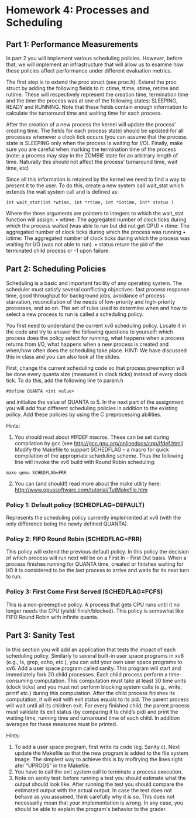 # Homework 4: Processes and Scheduling

## Part 1: Performance Measurements
In part 2 you will implement various scheduling policies. However, before that, we will implement an infrastructure that will allow us to examine how these policies affect performance under different evaluation metrics.

The first step is to extend the proc struct (see proc.h). Extend the proc struct by adding the following fields to it: ctime, ttime, stime, retime and rutime. These will respectively represent the creation time, termination time and the time the process was at one of the following states: SLEEPING, READY and RUNNING. Note that these fields contain enough information to calculate the turnaround time and waiting time for each process.

After the creation of a new process the kernel will update the process’ creating time. The fields for each process state) should be updated for all processes whenever a clock tick occurs (you can assume that the process state is SLEEPING only when the process is waiting for I/O). Finally, make sure you are careful when marking the termination time of the process (note: a process may stay in the ZOMBIE state for an arbitrary length of time. Naturally this should not affect the process’ turnaround time, wait time, etc)

Since all this information is retained by the kernel we need to find a way to present it to the user. To do this, create a new system call wait_stat which extends the wait system call and is defined as:

```
int wait_stat(int *wtime, int *rtime, int *iotime, int* status )
```

Where the three arguments are pointers to integers to which the wait_stat function will assign:
• wtime: The aggregated number of clock ticks during which the process waited (was able to run but did not get CPU)
• rtime: The aggregated number of clock ticks during which the process was running
• iotime: The aggregated number of clock ticks during which the process was waiting for I/O (was not able to run).
• status return the pid of the terminated child process or -1 upon failure.

## Part 2: Scheduling Policies
Scheduling is a basic and important facility of any operating system. The scheduler must satisfy several conflicting objectives: fast process response time, good throughput for background jobs, avoidance of process starvation, reconciliation of the needs of low-priority and high-priority processes, and so on. The set of rules used to determine when and how to select a new process to run is called a scheduling policy.

You first need to understand the current xv6 scheduling policy. Locate it in the code and try to answer the following questions to yourself: which process does the policy select for running, what happens when a process returns from I/O, what happens when a new process is created and when/how often does the scheduling take place. HINT: We have discussed this in class and you can also look at the slides.

First, change the current scheduling code so that process preemption will be done every quanta size (measured in clock ticks) instead of every clock tick. To do this, add the following line to param.h

```
#define QUANTA <int value>
```

and initialize the value of QUANTA to 5. In the next part of the assignment you will add four different scheduling policies in addition to the existing policy. Add these policies by using the C preprocessing abilities.

Hints:
1. You should read about #IFDEF macros. These can be set during compilation by gcc (see http://gcc.gnu.org/onlinedocs/cpp/Ifdef.html) Modify the Makefile to support SCHEDFLAG – a macro for quick compilation of the appropriate scheduling scheme. Thus the following line will invoke the xv6 build with Round Robin scheduling:
```
make qemu SCHEDFLAG=FRR
```
2. You can (and should!) read more about the make utility here: http://www.opussoftware.com/tutorial/TutMakefile.htm
### Policy 1: Default policy (SCHEDFLAG=DEFAULT)
Represents the scheduling policy currently implemented at xv6 (with the only difference being the newly defined QUANTA).
### Policy 2: FIFO Round Robin (SCHEDFLAG=FRR)
This policy will extend the previous default policy. In this policy the decision of which process will run next will be on a First In - First Out basis. When a process finishes running for QUANTA time, created or finishes waiting for I/O it is considered to be the last process to arrive and waits for its next turn to run.
### Policy 3: First Come First Served (SCHEDFLAG=FCFS)
This is a non-preemptive policy. A process that gets CPU runs until it no longer needs the CPU (yield/ finish/blocked). This policy is somewhat like FIFO Round Robin with infinite quanta.

## Part 3: Sanity Test
In this section you will add an application that tests the impact of each scheduling policy. Similarly to several built-in user space programs in xv6 (e.g., ls, grep, echo, etc.), you can add your own user space programs to xv6.
Add a user space program called sanity. This program will start and immediately fork 20 child processes. Each child process perform a time-consuming computation. This computation must take at least 30 time units (clock ticks) and you must not perform blocking system calls (e.g., write, printf etc.) during this computation. After the child process finishes its computation, it will exit with exit status equals to its pid. The parent process will wait until all its children exit. For every finished child, the parent process must validate its exit status (by comparing it to child’s pid) and print the waiting time, running time and turnaround time of each child. In addition averages for these measures must be printed.

Hints:
1. To add a user space program, first write its code (eg. Sanity.c). Next update the Makefile so that the new program is added to the file system image. The simplest way to achieve this is by mofirying the lines right afer “UPROGS” in the Makefile.
2. You have to call the exit system call to terminate a process execution.
3. Note on sanity test: before running a test you should estimate what the output should look like. After running the test you should compare the estimated output with the actual output. In case the test does not behave as you assumed, think carefully why it is so. This does not necessarily mean that your implementation is wrong. In any case, you should be able to explain the program's behavior to the grader.
